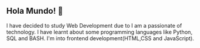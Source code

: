 ## Hola Mundo! 👋

I have decided to study Web Development due to I am a passionate of technology. I have learnt about some
programming languages like Python, SQL and BASH. I'm into frontend development(HTML,CSS and JavaScript).
